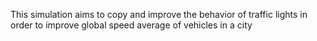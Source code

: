 This simulation aims to copy and improve the behavior of traffic lights in order to improve global speed average of vehicles in a city
